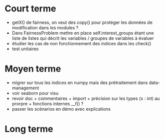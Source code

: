 
# Court terme
- getX() de fairness, on veut des copy() pour protéger les données de modification dans les modules ?
- Dans FairnessProblem mettre en place self.interest_groups étant une liste de listes qui décrit les variables / groupes de variables à évaluer
- étudier les cas de non fonctionnement des indices dans les check()
- test unitaires

# Moyen terme
- migrer sur tous les indices en numpy mais des prétraitement dans data-management
- voir seaborn pour visu
- revoir doc + commentaires + import + précision sur les types (x : int) au prorpre + fonctions internes __f() ?
- passer les scénarios en démo avec explications 

# Long terme

